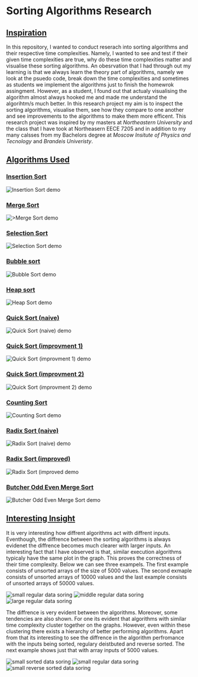 ﻿# Sorting Algorithms Research

## <ins>Inspiration<ins>
In this repository, I wanted to conduct reserach into sorting algorithms and their respective time complexities. Namely, I wanted to see and test if their given time complexities are true, why do these time complexities matter and visualise these sorting algorithms. An obesrvation that I had through out my learning is that we always learn the theory part of algorithms, namely we look at the psuedo code, break down the time complexities and sometimes as students we implement the algorithms just to finish the homewrok assingment. However, as a student, I found out that actualy visualising the algorithm almost always hooked me and made me understand the algorihtm/s much better. In this research project my aim is to inspect the sorting algorithms, visualise them, see how they compare to one another and see improvements to the algorithms to make them more efficent. This research project was inspired by my masters at *Northeastern University* and the class that I have took at Northeasern EECE 7205 and in addition to my many calsses from my Bachelors degree at *Moscow Insitute of Physics and Tecnology* and *Brandeis Univeristy*.

## <ins>Algorithms Used<ins>

### <ins>Insertion Sort<ins>

![Insertion Sort demo](gifs/insertion_sort_animation.gif)

### <ins>Merge Sort<ins>

![>Merge Sort demo](gifs/merge_sort_animation.gif)

### <ins>Selection Sort<ins>

![Selection Sort demo](gifs/selection_sort_animation.gif)

### <ins>Bubble sort<ins>

![Bubble Sort demo](gifs/bubble_sort_animation.gif)

### <ins>Heap sort<ins>

![Heap Sort demo](gifs/heap_sort_animation.gif)

### <ins>Quick Sort (naive)<ins>

![Quick Sort (naive) demo](gifs/quick_sort_naive_animation.gif)

### <ins>Quick Sort (improvment 1)<ins>

![Quick Sort (improvment 1) demo](gifs/quick_sort_impr_1_animation.gif)

### <ins>Quick Sort (improvment 2)<ins>

![Quick Sort (improvment 2) demo](gifs/quick_sort_impr_2_animation.gif)

### <ins>Counting Sort<ins>

![Counting Sort demo](gifs/counting_sort_animation.gif)

### <ins>Radix Sort (naive)<ins>

![Radix Sort (naive) demo](gifs/radix_sort_improved_animation.gif)

### <ins>Radix Sort (improved)<ins>

![Radix Sort (improved demo](gifs/radix_sort_improved_animation.gif)

### <ins>Butcher Odd Even Merge Sort<ins>

![Butcher Odd Even Merge Sort demo](gifs/butcher_odd_even_merge_sort_animation.gif)

## <ins>Interesting Insight<ins>

It is very interesting how diffrent algorithms act with diffrent inputs. Eventhough, the diffrence between the sorting algorithms is always evidenet the diffrence becomes much clearer with larger inputs. An interesting fact that I have observed is that, similar execution algorithms typicaly have the same plot in the graph. This proves the correctness of their time complexity. Below we can see three exampels. The first example consists of unsorted arrays of the size of 5000 values. The second exmaple consists of unsorted arrays of 10000 values and the last example consists of unsorted arrays of 50000 values.

![small regular data soring](plots/plots_of_algo_comparisons/small%20regular.png)
![middle regular data soring](plots/plots_of_algo_comparisons/middle%20regular.png)
![large regular data soring](plots/plots_of_algo_comparisons/long%20regular.png)

The diffrence is very evident between the algorithms. Moreover, some tendencies are also shown. For one its evident that algorithms with similar time complexity cluster together on the graphs. However, even within these clustering there exists a hierarchy of better performing algorithms. Apart from that its interesting to see the diffrence in the algorithm perfromance with the inputs being sorted, regulary deistbuted and reverse sorted. The next example shows just that with array inputs of 5000 values.

![small sorted data soring](plots/plots_of_algo_comparisons/small%20sorted.png)
![small regular data soring](plots/plots_of_algo_comparisons/long%20regular.png)
![small reverse sorted data soring](plots/plots_of_algo_comparisons/small%20revrse%20sorted.png)






